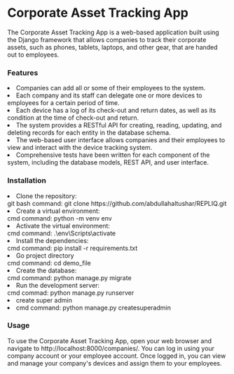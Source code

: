 # Corporate Asset Tracking App
<p>The Corporate Asset Tracking App is a web-based application built using the Django 
framework that allows companies to track their corporate assets, such as phones, tablets, 
laptops, and other gear, that are handed out to employees.</p>

<h3>Features</h3>
<li>Companies can add all or some of their employees to the system.</li>
<li>Each company and its staff can delegate one or more devices to employees for a certain period of time.</li>
<li>Each device has a log of its check-out and return dates, as well as its condition at the time of check-out and return.</li>
<li>The system provides a RESTful API for creating, reading, updating, and deleting records for each entity in the database schema.</li>
<li>The web-based user interface allows companies and their employees to view and interact with the device tracking system.</li>
<li>Comprehensive tests have been written for each component of the system, including the database models, REST API, and user interface.</li>

<h3>Installation</h3>
 <li>Clone the repository:</li>
    git bash command: git clone https://github.com/abdullahaltushar/REPLIQ.git
 <li>Create a virtual environment:</li>
    cmd command: python -m venv env
 <li>Activate the virtual environment:</li>
    cmd command: .\env\Scripts\activate
  <li> Install the dependencies:</li>
      cmd command: pip install -r requirements.txt
  <li> Go project directory </li>
      cmd command: cd demo_file
  <li>Create the database:</li>
    cmd command: python manage.py migrate
  <li> Run the development server:</li>
    cmd commad: python manage.py runserver
    <li> create super admin<li>
    cmd command: python manage.py createsuperadmin
<h3>Usage</h3>
<p> To use the Corporate Asset Tracking App, open your web browser and navigate to 
http://localhost:8000/companies/. You can log in using your company account or your employee 
account. Once logged in, you can view and manage your company's devices and assign them to your employees.</p>
